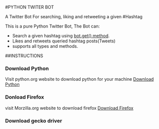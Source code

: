 #PYTHON TWITER BOT

A Twitter Bot For searching, liking and retweeting a given #Hashtag

This is a pure Python Twitter Bot,
The Bot can:
- Search a given hashtag using [bot.get() method](bot.get('https://twitter.com/search?q'+hashtag+'&src=typd')).
- Likes and retweets queried hashtag posts(Tweets)
- supports all types and methods.

##INSTRUCTIONS

### Download Python
Visit python.org website to download python for your machine
[Download Python](https://www.python.org/downloads)


### Donload Firefox
visit Morzilla.org website to download firefox
[Download Firefox](https://www.mozilla.org/en-US/firefox/69.0/)

### Download gecko driver


